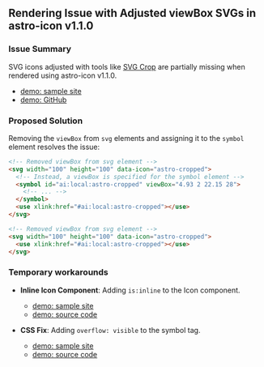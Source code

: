 ## Rendering Issue with Adjusted viewBox SVGs in astro-icon v1.1.0

### Issue Summary

SVG icons adjusted with tools like [SVG Crop](https://svgcrop.com/) are partially missing when rendered using astro-icon v1.1.0. 

- [demo: sample site](https://tetracalibers.github.io/astro-icon-symbol-viewbox-test)
- [demo: GitHub](https://github.com/tetracalibers/astro-icon-symbol-viewbox-test)

### Proposed Solution

Removing the `viewBox` from `svg` elements and assigning it to the `symbol` element resolves the issue:

```html
<!-- Removed viewBox from svg element -->
<svg width="100" height="100" data-icon="astro-cropped">
  <!-- Instead, a viewBox is specified for the symbol element -->
  <symbol id="ai:local:astro-cropped" viewBox="4.93 2 22.15 28">
    <!-- ... -->
  </symbol>
  <use xlink:href="#ai:local:astro-cropped"></use>
</svg>

<!-- Removed viewBox from svg element -->
<svg width="100" height="100" data-icon="astro-cropped">
  <use xlink:href="#ai:local:astro-cropped"></use>
</svg>
```

### Temporary workarounds

- **Inline Icon Component**: Adding `is:inline` to the Icon component.
  - [demo: sample site](https://tetracalibers.github.io/astro-icon-symbol-viewbox-test/is-inline)
  - [demo: source code](https://tetracalibers.github.io/astro-icon-symbol-viewbox-test/is-inline/src/pages/is-inline.astro)

- **CSS Fix**: Adding `overflow: visible` to the symbol tag. 
  - [demo: sample site](https://tetracalibers.github.io/astro-icon-symbol-viewbox-test/symbol-overflow-visible)
  - [demo: source code](https://tetracalibers.github.io/astro-icon-symbol-viewbox-test/is-inline/src/pages/symbol-overflow-visible.astro)
